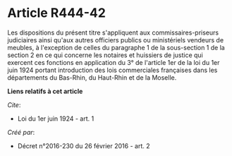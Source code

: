 # Article R444-42

Les dispositions du présent titre s'appliquent aux commissaires-priseurs judiciaires ainsi qu'aux autres officiers publics ou
ministériels vendeurs de meubles, à l'exception de celles du paragraphe 1 de la sous-section 1 de la section 2 en ce qui
concerne les notaires et huissiers de justice qui exercent ces fonctions en application du 3° de l'article 1er de la loi du
1er juin 1924 portant introduction des lois commerciales françaises dans les départements du Bas-Rhin, du Haut-Rhin et de la
Moselle.

**Liens relatifs à cet article**

_Cite_:

  - Loi du 1er juin 1924 - art. 1

_Créé par_:

  - Décret n°2016-230 du 26 février 2016 - art. 2
